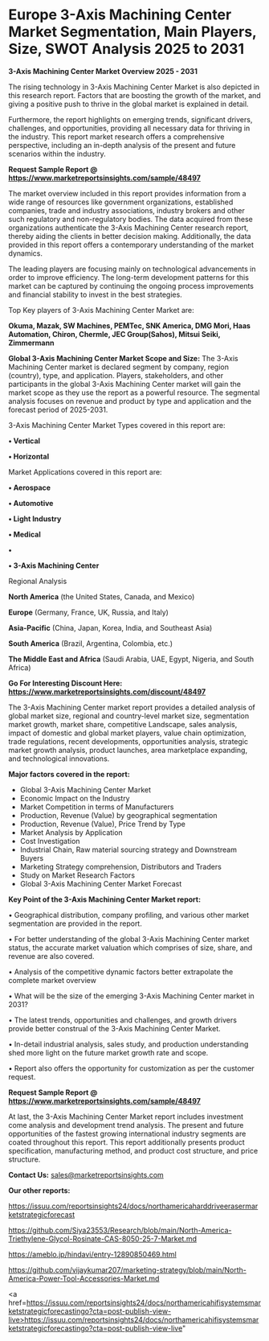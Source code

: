 # Europe 3-Axis Machining Center Market Segmentation, Main Players, Size, SWOT Analysis 2025 to 2031

<Strong> 3-Axis Machining Center Market Overview 2025 - 2031</strong>

The rising technology in 3-Axis Machining Center Market is also depicted in this research report. Factors that are boosting the growth of the market, and giving a positive push to thrive in the global market is explained in detail.

Furthermore, the report highlights on emerging trends, significant drivers, challenges, and opportunities, providing all necessary data for thriving in the industry. This report market research offers a comprehensive perspective, including an in-depth analysis of the present and future scenarios within the industry.

<strong>Request Sample Report @ <a href=https://www.marketreportsinsights.com/sample/48497>https://www.marketreportsinsights.com/sample/48497</a></strong>

The market overview included in this report provides information from a wide range of resources like government organizations, established companies, trade and industry associations, industry brokers and other such regulatory and non-regulatory bodies. The data acquired from these organizations authenticate the 3-Axis Machining Center research report, thereby aiding the clients in better decision making. Additionally, the data provided in this report offers a contemporary understanding of the market dynamics.

The leading players are focusing mainly on technological advancements in order to improve efficiency. The long-term development patterns for this market can be captured by continuing the ongoing process improvements and financial stability to invest in the best strategies.

Top Key players of 3-Axis Machining Center Market are:

<strong>Okuma, Mazak, SW Machines, PEMTec, SNK America, DMG Mori, Haas Automation, Chiron, Chermle, JEC Group(Sahos), Mitsui Seiki, Zimmermann</strong>

<strong><b>Global 3-Axis Machining Center Market Scope and Size:</b></strong>
The 3-Axis Machining Center market is declared segment by company, region (country), type, and application. Players, stakeholders, and other participants in the global 3-Axis Machining Center market will gain the market scope as they use the report as a powerful resource. The segmental analysis focuses on revenue and product by type and application and the forecast period of 2025-2031.

3-Axis Machining Center Market Types covered in this report are:

<strong>•  Vertical

•  Horizontal</strong>

Market Applications covered in this report are:

<strong>•  Aerospace

•  Automotive

•  Light Industry

•  Medical

•  

•  3-Axis Machining Center</strong> 

Regional Analysis

<strong>North America</strong> (the United States, Canada, and Mexico)

<strong>Europe</strong> (Germany, France, UK, Russia, and Italy)

<strong>Asia-Pacific</strong> (China, Japan, Korea, India, and Southeast Asia)

<strong>South America</strong> (Brazil, Argentina, Colombia, etc.)

<strong>The Middle East and Africa</strong> (Saudi Arabia, UAE, Egypt, Nigeria, and South Africa)

<strong>Go For Interesting Discount Here: <a href=https://www.marketreportsinsights.com/discount/48497>https://www.marketreportsinsights.com/discount/48497</a></strong>

The 3-Axis Machining Center market report provides a detailed analysis of global market size, regional and country-level market size, segmentation market growth, market share, competitive Landscape, sales analysis, impact of domestic and global market players, value chain optimization, trade regulations, recent developments, opportunities analysis, strategic market growth analysis, product launches, area marketplace expanding, and technological innovations.

<strong><b>Major factors covered in the report:</b></strong>
<ul>
  <li>Global 3-Axis Machining Center Market </li>
  <li>Economic Impact on the Industry</li>
  <li>Market Competition in terms of Manufacturers</li>
  <li>Production, Revenue (Value) by geographical segmentation</li>
  <li>Production, Revenue (Value), Price Trend by Type</li>
  <li>Market Analysis by Application</li>
  <li>Cost Investigation</li>
  <li>Industrial Chain, Raw material sourcing strategy and Downstream Buyers</li>
  <li>Marketing Strategy comprehension, Distributors and Traders</li>
  <li>Study on Market Research Factors</li>
  <li>Global 3-Axis Machining Center Market Forecast</li>
</ul>

<strong><b>Key Point of the 3-Axis Machining Center Market report:</b></strong>

• Geographical distribution, company profiling, and various other market segmentation are provided in the report.

• For better understanding of the global 3-Axis Machining Center market status, the accurate market valuation which comprises of size, share, and revenue are also covered.

• Analysis of the competitive dynamic factors better extrapolate the complete market overview

• What will be the size of the emerging 3-Axis Machining Center market in 2031?

• The latest trends, opportunities and challenges, and growth drivers provide better construal of the 3-Axis Machining Center Market.

• In-detail industrial analysis, sales study, and production understanding shed more light on the future market growth rate and scope.

• Report also offers the opportunity for customization as per the customer request.

<strong>Request Sample Report @ <a href=https://www.marketreportsinsights.com/sample/48497>https://www.marketreportsinsights.com/sample/48497</a></strong>

At last, the 3-Axis Machining Center Market report includes investment come analysis and development trend analysis. The present and future opportunities of the fastest growing international industry segments are coated throughout this report. This report additionally presents product specification, manufacturing method, and product cost structure, and price structure.

<strong>Contact Us:</strong>
sales@marketreportsinsights.com

<strong>Our other reports:</strong>

<a href=https://issuu.com/reportsinsights24/docs/northamericaharddriveerasermarketstrategicforecast>https://issuu.com/reportsinsights24/docs/northamericaharddriveerasermarketstrategicforecast</a>

<a href=https://github.com/Siya23553/Research/blob/main/North-America-Triethylene-Glycol-Rosinate-CAS-8050-25-7-Market.md>https://github.com/Siya23553/Research/blob/main/North-America-Triethylene-Glycol-Rosinate-CAS-8050-25-7-Market.md</a>

<a href=https://ameblo.jp/hindavi/entry-12890850469.html>https://ameblo.jp/hindavi/entry-12890850469.html</a>

<a href=https://github.com/vijaykumar207/marketing-strategy/blob/main/North-America-Power-Tool-Accessories-Market.md>https://github.com/vijaykumar207/marketing-strategy/blob/main/North-America-Power-Tool-Accessories-Market.md</a>

<a href=https://issuu.com/reportsinsights24/docs/northamericahifisystemsmarketstrategicforecastingo?cta=post-publish-view-live>https://issuu.com/reportsinsights24/docs/northamericahifisystemsmarketstrategicforecastingo?cta=post-publish-view-live</a>"
